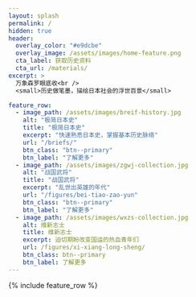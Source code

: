 ```yaml
---
layout: splash
permalink: /
hidden: true
header:
  overlay_color: "#e9dcbe"
  overlay_image: /assets/images/home-feature.png
  cta_label: 获取历史资料
  cta_url: /materials/
excerpt: >
  万象森罗眼底收<br />
  <small>历史做笔墨，描绘日本社会的浮世百景</small>

feature_row:
  - image_path: /assets/images/breif-history.jpg
    alt: "极简日本史"
    title: "极简日本史"
    excerpt: "快速熟悉日本史，掌握基本历史脉络"
    url: "/briefs/"
    btn_class: "btn--primary"
    btn_label: "了解更多"
  - image_path: /assets/images/zgwj-collection.jpg
    alt: "战国武将"
    title: "战国武将"
    excerpt: "乱世出英雄的年代"
    url: "/figures/bei-tiao-zao-yun"
    btn_class: "btn--primary"
    btn_label: "了解更多"
  - image_path: /assets/images/wxzs-collection.jpg
    alt: 维新志士
    title: 维新志士
    excerpt: 迫切期盼改变国运的热血青年们
    url: /figures/xi-xiang-long-sheng/
    btn_class: btn--primary
    btn_label: 了解更多
---
```


{% include feature_row %}
